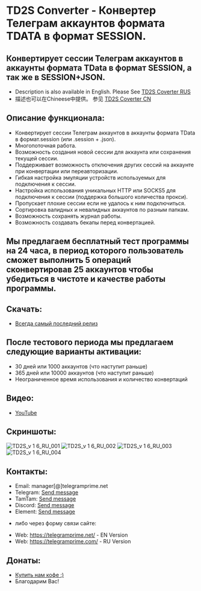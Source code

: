 # TD2S Converter - Конвертер Телеграм аккаунтов формата TDATA в формат SESSION.
## Конвертирует сессии Телеграм аккаунтов в аккаунты формата TData в формат SESSION, а так же в SESSION+JSON.
 
 * Description is also available in English. Please See [TD2S Coverter RUS](https://github.com/telegram-prime/Telegram-TData-to-Session-Converter/)
 * 描述也可以在Chineese中提供。 参见 [TD2S Coverter CN](https://github.com/telegram-prime/Telegram-TData-to-Session-Converter-CN)


## Описание функционала:
 - Конвертирует сессии Телеграм аккаунтов в аккаунты формата TData в формат.session (или .session + .json).
 - Многопоточная работа.
 - Возможность создания новой сессии для аккаунта или сохранения текущей сессии.
 - Поддерживает возможность отключения других сессий на аккаунте при конвертации или переавторизации.
 - Гибкая настройка эмуляции устройств используемых для подключения к сессии.
 - Настройка использования уникальных HTTP или SOCKS5 для подключения к сессии (поддержка большого количества прокси).
 - Пропускает плохие сессии если не удалось к ним подключиться.
 - Сортировка валидных и невалидных аккаунтов по разным папкам.
 - Возможность сохранять журнал работы.
 - Возможность создавать бекапы перед конвертацией.


## Мы предлагаем бесплатный тест программы на 24 часа, в период которого пользователь сможет выполнить 5 операций сконвертировав 25 аккаунтов чтобы убедиться в чистоте и качестве работы программы.

## Скачать:
 - [Всегда самый последний релиз](https://github.com/telegram-prime/Telegram-TData-to-Session-Converter-RU/releases/latest)


## После тестового периода мы предлагаем следующие варианты активации: 
- 30 дней или 1000 аккаунтов (что наступит раньше)
- 365 дней или 10000 аккаунтов (что наступит раньше)
- Неограниченное время использования и количество конвертаций


## Видео:
- [YouTube](https://youtu.be/hpfbXPWjLqs)


## Скриншоты:

![TD2S_v 1 6_RU_001](https://github.com/telegram-prime/Telegram-TData-to-Session-Converter-CN/assets/94137664/f1d461d1-91ae-4721-92f2-d4946f2bd448) ![TD2S_v 1 6_RU_002](https://github.com/telegram-prime/Telegram-TData-to-Session-Converter-CN/assets/94137664/5fa97805-f496-4066-beff-71784bab9f62)
![TD2S_v 1 6_RU_003](https://github.com/telegram-prime/Telegram-TData-to-Session-Converter-CN/assets/94137664/da7f01d4-1580-495b-b575-65817325109b) ![TD2S_v 1 6_RU_004](https://github.com/telegram-prime/Telegram-TData-to-Session-Converter-CN/assets/94137664/39d27ffe-6664-4add-a3a4-16611d4bfe93)



##  Контакты:
- Email:    manager[@]telegramprime.net
- Telegram: [Send message](https://telegramprime.com/telegram-contact)
- TamTam:   [Send message](https://telegramprime.com/tamtam-contact)
- Discord:  [Send message](https://telegramprime.com/discord-contact)
- Element:  [Send message](https://telegramprime.com/element-contact)

* либо через форму связи сайте:
- Wеb: https://telegramprime.net/ - EN Version
- Wеb: https://telegramprime.com/ - RU Version


## Донаты:
* [Купить нам кофе :)](https://nowpayments.io/donation/telegramprime)
* Благодарим Вас!




